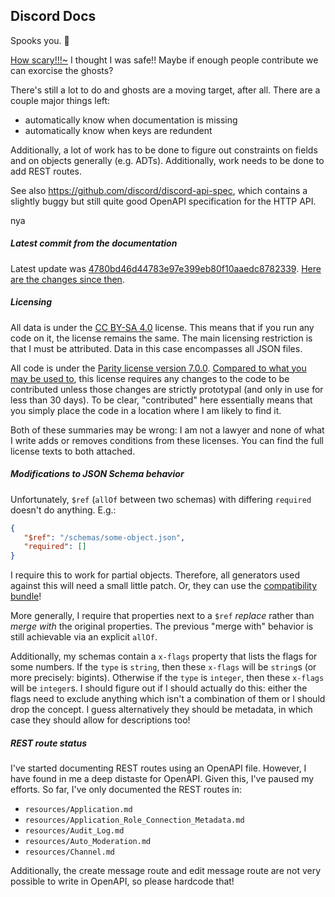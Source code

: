 ## Discord Docs

Spooks you. 👻

[How scary!!!~](https://docs.helvetica.moe) I thought I was safe!! Maybe if
enough people contribute we can exorcise the ghosts?

There's still a lot to do and ghosts are a moving target, after all. There are a
couple major things left:

- automatically know when documentation is missing
- automatically know when keys are redundent

Additionally, a lot of work has to be done to figure out constraints on fields
and on objects generally (e.g. ADTs). Additionally, work needs to be done to add
REST routes.

See also <https://github.com/discord/discord-api-spec>, which contains a
slightly buggy but still quite good OpenAPI specification for the HTTP API.

nya

##### Latest commit from the documentation

Latest update was
[4780bd46d44783e97e399eb80f10aaedc8782339](https://github.com/discord/discord-api-docs/commit/4780bd46d44783e97e399eb80f10aaedc8782339).
[Here are the changes since then](https://github.com/discord/discord-api-docs/compare/4780bd46d44783e97e399eb80f10aaedc8782339..main).

##### Licensing

All data is under the
[CC BY-SA 4.0](https://creativecommons.org/licenses/by-sa/4.0/) license. This
means that if you run any code on it, the license remains the same. The main
licensing restriction is that I must be attributed. Data in this case
encompasses all JSON files.

All code is under the
[Parity license version 7.0.0](https://paritylicense.com/versions/7.0.0).
[Compared to what you may be used to](https://github.com/licensezero/parity-public-license#comparing),
this license requires any changes to the code to be contributed unless those
changes are strictly prototypal (and only in use for less than 30 days). To be
clear, "contributed" here essentially means that you simply place the code in a
location where I am likely to find it.

Both of these summaries may be wrong: I am not a lawyer and none of what I write
adds or removes conditions from these licenses. You can find the full license
texts to both attached.

##### Modifications to JSON Schema behavior

Unfortunately, `$ref` (`allOf` between two schemas) with differing `required`
doesn't do anything. E.g.:

```json
{
   "$ref": "/schemas/some-object.json",
   "required": []
}
```

I require this to work for partial objects. Therefore, all generators used
against this will need a small little patch. Or, they can use the
[compatibility bundle](https://docs.helvetica.moe/bundle.compat.json)!

More generally, I require that properties next to a `$ref` _replace_ rather than
_merge with_ the original properties. The previous "merge with" behavior is
still achievable via an explicit `allOf`.

Additionally, my schemas contain a `x-flags` property that lists the flags for
some numbers. If the `type` is `string`, then these `x-flags` will be `string`s
(or more precisely: bigints). Otherwise if the `type` is `integer`, then these
`x-flags` will be `integer`s. I should figure out if I should actually do this:
either the flags need to exclude anything which isn't a combination of them or I
should drop the concept. I guess alternatively they should be metadata, in which
case they should allow for descriptions too!

##### REST route status

I've started documenting REST routes using an OpenAPI file. However, I have
found in me a deep distaste for OpenAPI. Given this, I've paused my efforts. So
far, I've only documented the REST routes in:

- `resources/Application.md`
- `resources/Application_Role_Connection_Metadata.md`
- `resources/Audit_Log.md`
- `resources/Auto_Moderation.md`
- `resources/Channel.md`

Additionally, the create message route and edit message route are not very
possible to write in OpenAPI, so please hardcode that!
